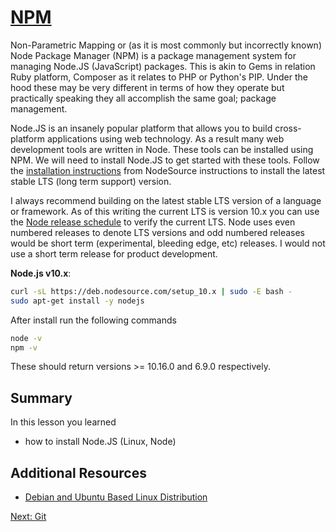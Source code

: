 # [NPM](https://www.npmjs.com/)

Non-Parametric Mapping or (as it is most commonly but incorrectly known) Node Package Manager (NPM) is a package management system for managing Node.JS (JavaScript) packages. This is akin to Gems in relation Ruby platform, Composer as it relates to PHP or Python's PIP. Under the hood these may be very different in terms of how they operate but practically speaking they all accomplish the same goal; package management.

Node.JS is an insanely popular platform that allows you to build cross-platform applications using web technology. As a result many web development tools are written in Node. These tools can be installed using NPM. We will need to install Node.JS to get started with these tools. Follow the [installation instructions](https://github.com/nodesource/distributions/blob/master/README.md) from NodeSource instructions to install the latest stable LTS (long term support) version. 

I always recommend building on the latest stable LTS version of a language or framework. As of this writing the current LTS is version 10.x you can use the [Node release schedule](https://github.com/nodejs/Release#release-schedule) to verify the current LTS. Node uses even numbered releases to denote LTS versions and odd numbered releases would be short term (experimental, bleeding edge, etc) releases. I would not use a short term release for product development.

**Node.js v10.x**:

```sh
curl -sL https://deb.nodesource.com/setup_10.x | sudo -E bash -
sudo apt-get install -y nodejs
```

After install run the following commands
```sh
node -v
npm -v
```

These should return versions >= 10.16.0 and 6.9.0 respectively.

## Summary
In this lesson you learned
* how to install Node.JS (Linux, Node)

## Additional Resources
* [Debian and Ubuntu Based Linux Distribution](https://nodejs.org/en/download/package-manager/#debian-and-ubuntu-based-linux-distributions)

[Next: Git](07-Git.md)
